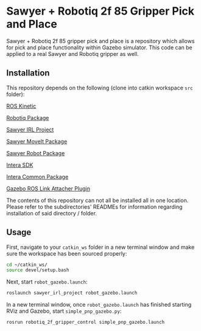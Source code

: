 # Sawyer + Robotiq 2f 85 Gripper Pick and Place

Sawyer + Robotiq 2f 85 gripper pick and place is a repository which allows for pick and place functionality within Gazebo simulator. This code can be applied to a real Sawyer and Robotiq gripper as well.

## Installation
This repository depends on the following (clone into catkin workspace ``src`` folder):

[ROS Kinetic](http://wiki.ros.org/kinetic/Installation/Ubuntu)

[Robotiq Package](https://github.com/thinclab/robotiq.git)

[Sawyer IRL Project](https://github.com/prasuchit/sawyer_irl_project.git)

[Sawyer MoveIt Package](https://google.com)

[Sawyer Robot Package](https://github.com/thinclab/sawyer_robot.git)

[Intera SDK](https://github.com/RethinkRobotics/intera_sdk.git)

[Intera Common Package](https://github.com/RethinkRobotics/intera_common.git)

[Gazebo ROS Link Attacher Plugin](https://github.com/pal-robotics/gazebo_ros_link_attacher)

The contents of this repository can not all be installed all in one location. Please refer to the subdirectories' READMEs for information regarding installation of said directory / folder. 

## Usage
First, navigate to your ``catkin_ws`` folder in a new terminal window and make sure the workspace has been sourced properly:

```bash
cd ~/catkin_ws/
source devel/setup.bash
```


Next, start ``robot_gazebo.launch``:

```bash
roslaunch sawyer_irl_project robot_gazebo.launch
```

In a new terminal window, once ``robot_gazebo.launch`` has finished starting RViz and Gazebo, start ``simple_pnp_gazebo.py``:

```bash
rosrun robotiq_2f_gripper_control simple_pnp_gazebo.launch
```

